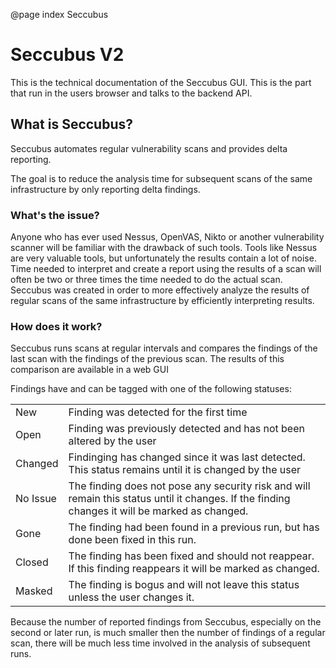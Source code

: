 @page index Seccubus

<!--
Copyright 2013 Frank Breedijk

Licensed under the Apache License, Version 2.0 (the "License");
you may not use this file except in compliance with the License.
You may obtain a copy of the License at

http://www.apache.org/licenses/LICENSE-2.0

Unless required by applicable law or agreed to in writing, software
distributed under the License is distributed on an "AS IS" BASIS,
WITHOUT WARRANTIES OR CONDITIONS OF ANY KIND, either express or implied.
See the License for the specific language governing permissions and
limitations under the License.
*/
-->

Seccubus V2
===========
This is the technical documentation of the Seccubus GUI. This is the part that
run in the users browser and talks to the backend API.

What is Seccubus?
-----------------

Seccubus automates regular vulnerability scans and provides delta reporting.

The goal is to reduce the analysis time for subsequent scans of the same infrastructure by only reporting delta findings.

### What's the issue? ###

Anyone who has ever used Nessus, OpenVAS, Nikto or another vulnerability scanner will be familiar with the drawback of such tools. Tools like Nessus are very valuable tools, but unfortunately the results  contain a lot of noise. Time needed to interpret and create a report using the results of a scan will often be two or three times the time needed to do the actual scan.
Seccubus was created in order to more effectively analyze the results of regular scans of the same infrastructure by efficiently interpreting results.

### How does it work? ###

Seccubus runs scans at regular intervals and compares the findings of the last scan with the findings of the previous scan. The results of this comparison are available in a web GUI

Findings have and can be tagged with one of the following statuses:

<table>
<tr><td>New</td>
<td>Finding was detected for the first time</td></tr>
<tr><td>Open</td>
<td>Finding was previously detected and has not been altered by the user</td></tr>
<tr><td>Changed</td>
<td>Findinging has changed since it was last detected. This status remains until it is changed by the user</td></tr>
<tr><td>No Issue</td>
<td>The finding does not pose any security risk and will remain this status until it changes. If the finding changes it will be marked as changed.</td></tr>
<tr><td>Gone</td>
<td>The finding had been found in a previous run, but has done been fixed in this run.</td></tr>
<tr><td>Closed</td>
<td>The finding has been fixed and should not reappear. If this finding reappears it will be marked as changed.</td></tr>
<tr><td>Masked</td>
<td>The finding is bogus and will not leave this status unless the user changes it.</td></tr>
<table>

Because the number of reported findings from Seccubus, especially on the second or later run, is much smaller then the number of findings of a regular scan, there will be much less time involved in the analysis of subsequent runs.

